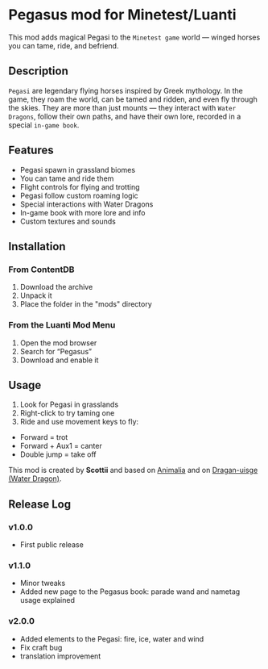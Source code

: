 # Pegasus mod for Minetest/Luanti
This mod adds magical Pegasi to the `Minetest game` world — winged horses you can tame, ride, and befriend.

## Description
`Pegasi` are legendary flying horses inspired by Greek mythology. In the game, they roam the world, can be tamed and ridden, and even fly through the skies. They are more than just mounts — they interact with `Water Dragons`, follow their own paths, and have their own lore, recorded in a special `in-game book`.

## Features
- Pegasi spawn in grassland biomes
- You can tame and ride them
- Flight controls for flying and trotting
- Pegasi follow custom roaming logic
- Special interactions with Water Dragons
- In-game book with more lore and info
- Custom textures and sounds

## Installation
### From ContentDB
1. Download the archive
2. Unpack it
3. Place the folder in the "mods" directory

### From the Luanti Mod Menu
1. Open the mod browser
2. Search for “Pegasus”
3. Download and enable it

## Usage
1. Look for Pegasi in grasslands
2. Right-click to try taming one
3. Ride and use movement keys to fly:

- Forward = trot
- Forward + Aux1 = canter
- Double jump = take off

This mod is created by **Scottii** and based on [Animalia](https://github.com/ElCeejo/animalia) and on [Dragan-uisge (Water Dragon)](https://github.com/homiak/waterdragon).

## Release Log
### v1.0.0
- First public release

### v1.1.0
- Minor tweaks
- Added new page to the Pegasus book: parade wand and nametag usage explained

### v2.0.0
- Added elements to the Pegasi: fire, ice, water and wind
- Fix craft bug
- translation improvement